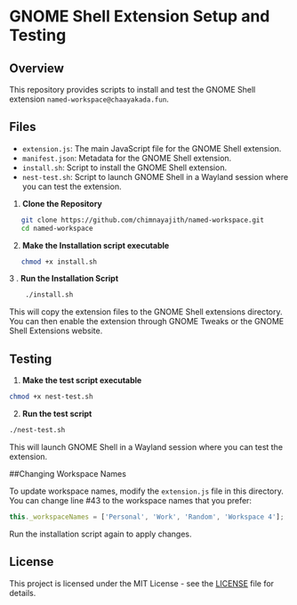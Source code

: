 # GNOME Shell Extension Setup and Testing

## Overview

This repository provides scripts to install and test the GNOME Shell extension `named-workspace@chaayakada.fun`. 

## Files

- `extension.js`: The main JavaScript file for the GNOME Shell extension.
- `manifest.json`: Metadata for the GNOME Shell extension.
- `install.sh`: Script to install the GNOME Shell extension.
- `nest-test.sh`: Script to launch GNOME Shell in a Wayland session where you can test the extension.

1. **Clone the Repository**

```sh
   git clone https://github.com/chimnayajith/named-workspace.git
   cd named-workspace
```
2. **Make the Installation script executable**
```sh
   chmod +x install.sh
```
3 . **Run the Installation Script**
```sh
    ./install.sh
```

This will copy the extension files to the GNOME Shell extensions directory. You can then enable the extension through GNOME Tweaks or the GNOME Shell Extensions website.


## Testing

1. **Make the test script executable**
```sh
chmod +x nest-test.sh
```

2. **Run the test script**
```sh
./nest-test.sh
```
This will launch GNOME Shell in a Wayland session where you can test the extension.


##Changing Workspace Names

To update workspace names, modify the `extension.js` file in this directory.
You can change line #43 to the workspace names that you prefer:
```js
this._workspaceNames = ['Personal', 'Work', 'Random', 'Workspace 4'];
```

Run the installation script again to apply changes.

## License

This project is licensed under the MIT License - see the [LICENSE](./LICENSE) file for details.
